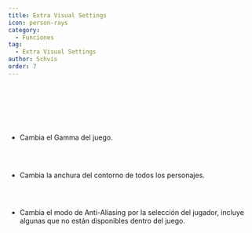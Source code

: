```yaml
---
title: Extra Visual Settings
icon: person-rays
category:
  - Funciones
tag:
  - Extra Visual Settings
author: Schvis
order: 7
---
```


## <span style='color:white;'>Extra Visual Settings:</span>
### <span style='color:white;'>Gamma:</span>
- Cambia el Gamma del juego.
### <span style='color:white;'>Anchura de Contorno:</span>
- Cambia la anchura del contorno de todos los personajes.
### <span style='color:white;'>Anti-Aliasing:</span>
- Cambia el modo de Anti-Aliasing por la selección del jugador, incluye algunas que no están disponibles dentro del juego.
